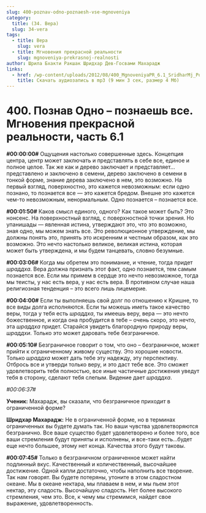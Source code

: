 ```yaml
---
slug: 400-poznav-odno-poznaesh-vse-mgnoveniya
category:
  title: (34. Вера)
  slug: 34-vera
tags:
  - title: Вера
    slug: vera
  - title: Мгновения прекрасной реальности
    slug: mgnoveniya-prekrasnoj-realnosti
author: Шрила Бхакти Ракшак Шридхар Дев-Госвами Махарадж
links:
  - href: /wp-content/uploads/2012/08/400_MgnoveniyaPR_6.1_SridharMj_Poznav_Odno–poznayesh_vse.mp3
    title: Скачать аудиозапись в mp3 (9 мин 3 сек, размер 4 Мб)
---
```


# 400. Познав Одно – познаешь все. Мгновения прекрасной реальности, часть 6.1

**#00:00:00#** Ощущения настолько совершенные здесь. Концепция центра, центр может заключать и представлять в себе все, единое и полное целое. Так же как и дерево заключает и представляет… представлено и заключено в семени, дерево заключено в семени в тонкой форме, знание дерева заключено в нем, это возможно. На первый взгляд, поверхностно, это кажется невозможным: если одно познано, то познается все — это кажется бредом. Внешне это кажется чем-то невозможным, ненормальным. Одно познается – познается все.

**#00:01:50#** Каков смысл единого, одного? Как такое может быть? Это нонсенс. На поверхностный взгляд, с поверхностной точки зрения. Но упанишады — явленная истина, утверждают это, что это возможно, зная одно, мы можем знать все. Это революционное утверждение, мы должны понять это, принять это искренним и честным образом, как это возможно. Это нечто настолько великое, великая истина, которая может быть утверждена, и мы будем танцевать, словно безумные.

**#00:03:06#** Когда мы обретем это понимание, и чтение, тогда придет *шраддха*. Вера должна признать этот факт, одно познается, тем самым познается все. Если мы примем в сердце это нечто невозможное, тогда мы теисты, у нас есть вера, у нас есть вера. В противном случае наша религиозная тенденция – это всего лишь лицемерие.

**#00:04:00#** Если ты выполняешь свой долг по отношению к Кришне, то все виды долга исполняются. Если ты можешь иметь такое качество веры, тогда у тебя есть *шраддха*, ты имеешь веру, вера — это нечто божественное, и когда она пробудится в тебе – очень скоро, это нечто, эта *шраддха* придет. Старайся увидеть благородную природу веры, *шраддхи*. Только это может даровать тебе безграничное.

**#00:05:10#** Безграничное говорит о том, что оно – безграничное, может прийти к ограниченному живому существу. Это хорошие новости. Только *шраддха* может дать тебе эту надежду, эту перспективу. Отбрось все и утверди только веру, и это даст тебе все. Это сможет удовлетворить тебя полностью, все иные частичные достижения уведут тебя в сторону, сделают тебя слепым. Видение дает *шраддха*.

*#00:06:37#*

**Ученик:** Махарадж, вы сказали, что безграничное приходит в ограниченной форме?

**Шридхар Махарадж:** Не в ограниченной форме, но в терминах ограниченных вы будете думать так. Но ваши чувства удовлетворяются безгранично. Все ваше существо будет удовлетворено и более того, все ваши стремления будут приняты и исполнены, и все-таки есть…будет еще нечто большее, этому нет конца. Качества этого будут таковы.

**#00:07:45#** Только в безграничном ограниченное может найти подлинный вкус. Качественный и количественный, высочайшее достижение. Одной капли достаточно, чтобы наполнить все творение. Так нам говорят. Вы будете потеряны, утоните в этом сладостном океане. Мы в океане нектара, мы плаваем в нем, и мы пьем этот нектар, эту сладость. Высочайшую сладость. Нет более высокого стремления, чем это. Все, к чему мы стремимся, найдет свое выражение, удовлетворенность.

